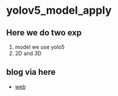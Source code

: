 # yolov5_model_apply
 
 ## Here we do two exp
1. model  we use yolo5 
2. 2D and 3D  
## blog via here 
- [web](https://sites.google.com/view/tonyfan/sideproject/face-detection-via-yolo5)

